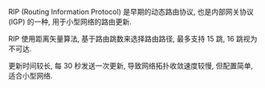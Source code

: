RIP (Routing Information Protocol) 是早期的动态路由协议, 也是内部网关协议 (IGP) 的一种, 用于小型网络的路由更新. 

RIP 使用距离矢量算法, 基于路由跳数来选择路由路径, 最多支持 15 跳, 16 跳视为不可达. 

更新时间较长, 每 30 秒发送一次更新, 导致网络拓扑收敛速度较慢, 但配置简单, 适合小型网络.